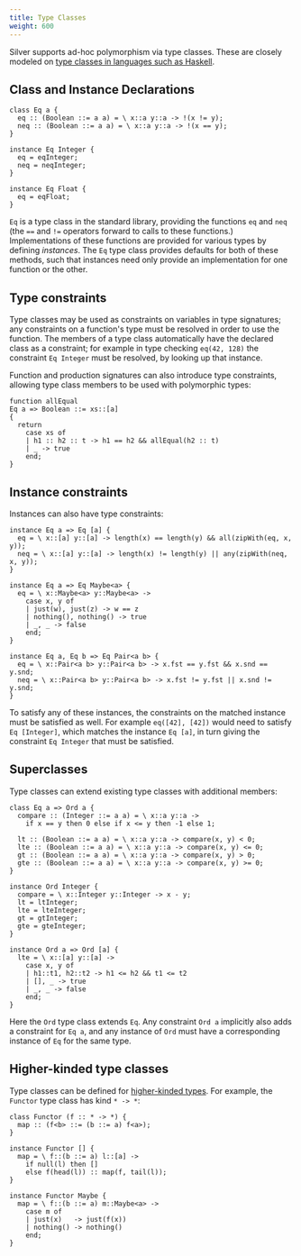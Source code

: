```yaml
---
title: Type Classes
weight: 600
---
```


Silver supports ad-hoc polymorphism via type classes.  These are closely modeled on [type classes in languages such as Haskell](https://www.haskell.org/tutorial/classes.html).

## Class and Instance Declarations
```
class Eq a {
  eq :: (Boolean ::= a a) = \ x::a y::a -> !(x != y);
  neq :: (Boolean ::= a a) = \ x::a y::a -> !(x == y);
}

instance Eq Integer {
  eq = eqInteger;
  neq = neqInteger;
}

instance Eq Float {
  eq = eqFloat;
}
```

`Eq` is a type class in the standard library, providing the functions `eq` and `neq` (the `==` and `!=` operators forward to calls to these functions.)  Implementations of these functions are provided for various types by defining _instances_.  The `Eq` type class provides defaults for both of these methods, such that instances need only provide an implementation for one function or the other.

## Type constraints
Type classes may be used as constraints on variables in type signatures; any constraints on a function's type must be resolved in order to use the function.  The members of a type class automatically have the declared class as a constraint; for example in type checking `eq(42, 128)` the constraint `Eq Integer` must be resolved, by looking up that instance.

Function and production signatures can also introduce type constraints, allowing type class members to be used with polymorphic types:
```
function allEqual
Eq a => Boolean ::= xs::[a]
{
  return
    case xs of
    | h1 :: h2 :: t -> h1 == h2 && allEqual(h2 :: t)
    | _ -> true
    end;
}
```

## Instance constraints
Instances can also have type constraints:
```
instance Eq a => Eq [a] {
  eq = \ x::[a] y::[a] -> length(x) == length(y) && all(zipWith(eq, x, y));
  neq = \ x::[a] y::[a] -> length(x) != length(y) || any(zipWith(neq, x, y));
}

instance Eq a => Eq Maybe<a> {
  eq = \ x::Maybe<a> y::Maybe<a> ->
    case x, y of
    | just(w), just(z) -> w == z
    | nothing(), nothing() -> true
    | _, _ -> false
    end;
}

instance Eq a, Eq b => Eq Pair<a b> {
  eq = \ x::Pair<a b> y::Pair<a b> -> x.fst == y.fst && x.snd == y.snd;
  neq = \ x::Pair<a b> y::Pair<a b> -> x.fst != y.fst || x.snd != y.snd;
}
```
To satisfy any of these instances, the constraints on the matched instance must be satisfied as well.  For example `eq([42], [42])` would need to satisfy `Eq [Integer]`, which matches the instance `Eq [a]`, in turn giving the constraint `Eq Integer` that must be satisfied.

## Superclasses
Type classes can extend existing type classes with additional members:
```
class Eq a => Ord a {
  compare :: (Integer ::= a a) = \ x::a y::a ->
    if x == y then 0 else if x <= y then -1 else 1;
  
  lt :: (Boolean ::= a a) = \ x::a y::a -> compare(x, y) < 0;
  lte :: (Boolean ::= a a) = \ x::a y::a -> compare(x, y) <= 0;
  gt :: (Boolean ::= a a) = \ x::a y::a -> compare(x, y) > 0;
  gte :: (Boolean ::= a a) = \ x::a y::a -> compare(x, y) >= 0;
}

instance Ord Integer {
  compare = \ x::Integer y::Integer -> x - y;
  lt = ltInteger;
  lte = lteInteger;
  gt = gtInteger;
  gte = gteInteger;
}

instance Ord a => Ord [a] {
  lte = \ x::[a] y::[a] ->
    case x, y of
    | h1::t1, h2::t2 -> h1 <= h2 && t1 <= t2
    | [], _ -> true
    | _, _ -> false
    end;
}
```
Here the `Ord` type class extends `Eq`.  Any constraint `Ord a` implicitly also adds a constraint for `Eq a`, and any instance of `Ord` must have a corresponding instance of `Eq` for the same type.

## Higher-kinded type classes
Type classes can be defined for [higher-kinded types](/silver/concepts/types#kinds).  For example, the `Functor` type class has kind `* -> *`:
```
class Functor (f :: * -> *) {
  map :: (f<b> ::= (b ::= a) f<a>); 
}

instance Functor [] {
  map = \ f::(b ::= a) l::[a] ->
    if null(l) then []
    else f(head(l)) :: map(f, tail(l));
}

instance Functor Maybe {
  map = \ f::(b ::= a) m::Maybe<a> ->
    case m of
    | just(x)   -> just(f(x))
    | nothing() -> nothing()
    end;
}
```
